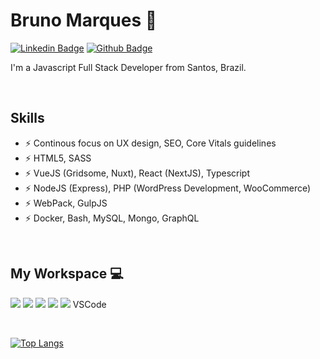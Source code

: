 # Bruno Marques 👋

[![Linkedin Badge](https://img.shields.io/badge/-LinkedIn-407bff?style=flat-square&labelColor=407bff&logo=Linkedin&logoColor=white&link=https://www.linkedin.com/in/brunomarks7/)](https://www.linkedin.com/in/brunomarks7/) [![Github Badge](https://img.shields.io/badge/-Github-407bff?style=flat-square&labelColor=407bff&logo=Github&logoColor=white&link=https://github.com/brunomarks7)](https://github.com/brunomarks7)

I'm a Javascript Full Stack Developer from Santos, Brazil. 

<br/>

## Skills
-  ⚡  Continous focus on UX design, SEO, Core Vitals guidelines
-  ⚡  HTML5, SASS
-  ⚡  VueJS (Gridsome, Nuxt), React (NextJS), Typescript
-  ⚡  NodeJS (Express), PHP (WordPress Development, WooCommerce)
-  ⚡  WebPack, GulpJS
-  ⚡  Docker, Bash, MySQL, Mongo, GraphQL

<br/>

## My Workspace 💻

<p align="left">
<img src="https://img.shields.io/badge/VSCode-%230071C5.svg?&style=for-the-badge&logoColor=white&color=blue" />
<img src="https://img.shields.io/badge/ubuntu-kde-%230078D6.svg?&style=for-the-badge&logo=ubuntu&logoColor=orange&color=9728c3" />
<img src="https://img.shields.io/badge/ryzen%20%205-%230071C5.svg?&style=for-the-badge&logo=amd&logoColor=white&color=black" />
<img src="https://img.shields.io/badge/RAM-16GB-%230071C5.svg?&style=for-the-badge&logoColor=white&color=black" />
<img src="https://img.shields.io/badge/radeon-MSI%20RX570-%2376B900.svg?&style=for-the-badge&logo=amd&logoColor=white&color=red" />
  VSCode
<p>
<br />
  
[![Top Langs](https://github-readme-stats.vercel.app/api/top-langs/?username=brunomarks7&theme=tokyonight&layout=compact)](https://github.com/anuraghazra/github-readme-stats)
